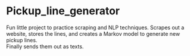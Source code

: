 # Pickup_line_generator

Fun little project to practice scraping and NLP techniques.  Scrapes out a website, stores the lines, and creates a Markov model to generate new pickup lines.  
Finally sends them out as texts.
